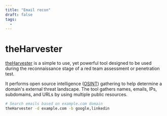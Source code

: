 ```yaml
---
title: "Email recon"
draft: false
tags:
  - 
---
```

# theHarvester

[theHarvester](https://github.com/laramies/theHarvester) is a simple to use, yet powerful tool designed to be used during the reconnaissance stage of a red team assessment or penetration test.

It performs open source intelligence ([OSINT](https://en.wikipedia.org/wiki/Open-source_intelligence)) gathering to help determine a domain's external threat landscape. The tool gathers names, emails, IPs, subdomains, and URLs by using multiple public resources.

```bash
# Search emails based on example.com domain
theHarvester -d example.com -b google,linkedin
```

